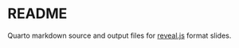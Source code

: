 # README

Quarto markdown source and output files for [reveal.js](https://revealjs.com/) format slides.